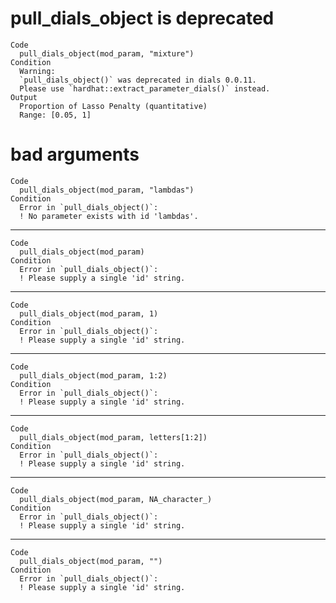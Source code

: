 # pull_dials_object is deprecated

    Code
      pull_dials_object(mod_param, "mixture")
    Condition
      Warning:
      `pull_dials_object()` was deprecated in dials 0.0.11.
      Please use `hardhat::extract_parameter_dials()` instead.
    Output
      Proportion of Lasso Penalty (quantitative)
      Range: [0.05, 1]

# bad arguments

    Code
      pull_dials_object(mod_param, "lambdas")
    Condition
      Error in `pull_dials_object()`:
      ! No parameter exists with id 'lambdas'.

---

    Code
      pull_dials_object(mod_param)
    Condition
      Error in `pull_dials_object()`:
      ! Please supply a single 'id' string.

---

    Code
      pull_dials_object(mod_param, 1)
    Condition
      Error in `pull_dials_object()`:
      ! Please supply a single 'id' string.

---

    Code
      pull_dials_object(mod_param, 1:2)
    Condition
      Error in `pull_dials_object()`:
      ! Please supply a single 'id' string.

---

    Code
      pull_dials_object(mod_param, letters[1:2])
    Condition
      Error in `pull_dials_object()`:
      ! Please supply a single 'id' string.

---

    Code
      pull_dials_object(mod_param, NA_character_)
    Condition
      Error in `pull_dials_object()`:
      ! Please supply a single 'id' string.

---

    Code
      pull_dials_object(mod_param, "")
    Condition
      Error in `pull_dials_object()`:
      ! Please supply a single 'id' string.

